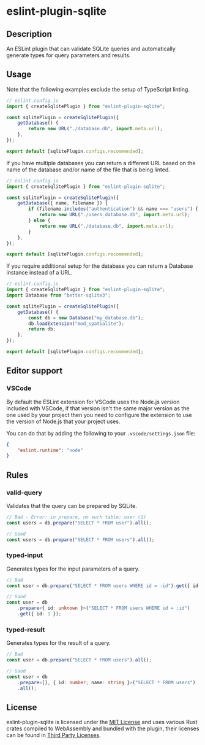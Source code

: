 # eslint-plugin-sqlite

## Description

An ESLint plugin that can validate SQLite queries and automatically generate types for query parameters and results.

## Usage

Note that the following examples exclude the setup of TypeScript linting.

```js
// eslint.config.js
import { createSqlitePlugin } from "eslint-plugin-sqlite";

const sqlitePlugin = createSqlitePlugin({
	getDatabase() {
		return new URL("./database.db", import.meta.url);
	},
});

export default [sqlitePlugin.configs.recommended];
```

If you have multiple databases you can return a different URL based on
the name of the database and/or name of the file that is being linted.

```js
// eslint.config.js
import { createSqlitePlugin } from "eslint-plugin-sqlite";

const sqlitePlugin = createSqlitePlugin({
	getDatabase({ name, filename }) {
		if (filename.includes("authentication") && name === "users") {
			return new URL("./users_database.db", import.meta.url);
		} else {
			return new URL("./database.db", import.meta.url);
		}
	},
});

export default [sqlitePlugin.configs.recommended];
```

If you require additional setup for the database you can return a
Database instance instead of a URL.

```js
// eslint.config.js
import { createSqlitePlugin } from "eslint-plugin-sqlite";
import Database from "better-sqlite3";

const sqlitePlugin = createSqlitePlugin({
	getDatabase() {
		const db = new Database("my_database.db");
		db.loadExtension("mod_spatialite");
		return db;
	},
});

export default [sqlitePlugin.configs.recommended];
```

## Editor support

### VSCode

By default the ESLint extension for VSCode uses the Node.js version
included with VSCode, if that version isn't the same major version
as the one used by your project then you need to configure the extension
to use the version of Node.js that your project uses.

You can do that by adding the following to your `.vscode/settings.json` file:

```json
{
	"eslint.runtime": "node"
}
```

## Rules

### valid-query

Validates that the query can be prepared by SQLite.

```ts
// Bad - Error: in prepare, no such table: user (1)
const users = db.prepare("SELECT * FROM user").all();

// Good
const users = db.prepare("SELECT * FROM users").all();
```

### typed-input

Generates types for the input parameters of a query.

```ts
// Bad
const user = db.prepare("SELECT * FROM users WHERE id = :id").get({ id: 1 });

// Good
const user = db
	.prepare<{ id: unknown }>("SELECT * FROM users WHERE id = :id")
	.get({ id: 1 });
```

### typed-result

Generates types for the result of a query.

```ts
// Bad
const user = db.prepare("SELECT * FROM users").all();

// Good
const user = db
	.prepare<[], { id: number; name: string }>("SELECT * FROM users")
	.all();
```

## License

eslint-plugin-sqlite is licensed under the [MIT License](LICENSE) and
uses various Rust crates compiled to WebAssembly and bundled with the
plugin, their licenses can be found in [Third Party Licenses](THIRD-PARTY-LICENSES.html).
